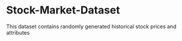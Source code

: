 # Stock-Market-Dataset
This dataset contains randomly generated historical stock prices and attributes
